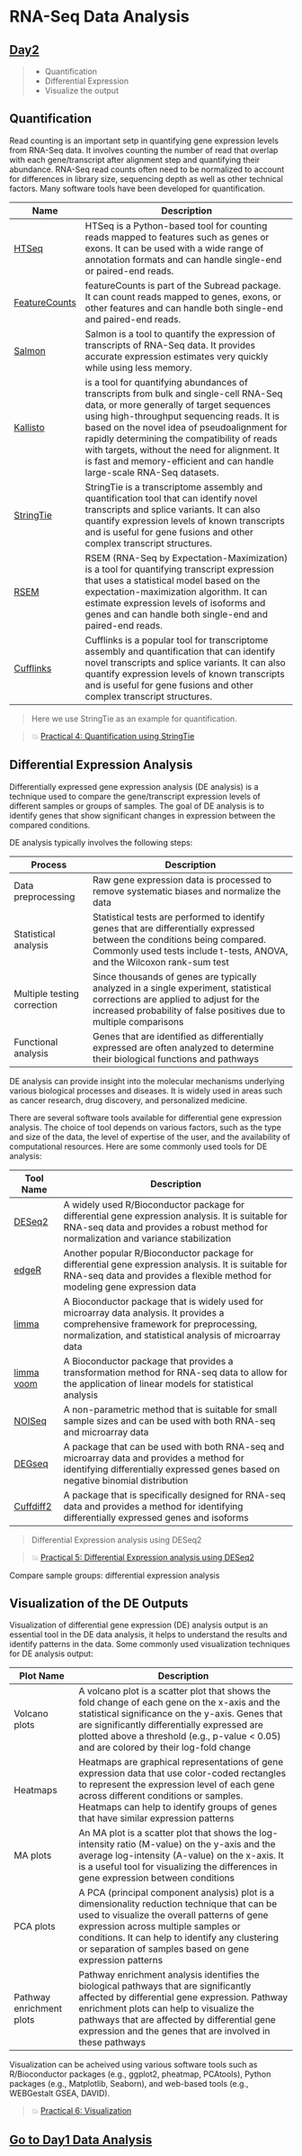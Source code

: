 # RNA-Seq Data Analysis

## [Day2](rna-seq-wes-data-analysis-day2.md)


> -  Quantification
> -  Differential Expression
> -  Visualize the output


## Quantification

Read counting is an important setp in quantifying gene expression levels from RNA-Seq data.  It involves counting the number of read that overlap with each gene/transcript after alignment step and quantifying their abundance.  RNA-Seq read counts often need to be normalized to account for differences in library size, sequencing depth as well as other technical factors.  Many software tools have been developed for quantification.

|Name|Description|
|----|----|
|[HTSeq](https://htseq.readthedocs.io/en/master/index.html) | HTSeq is a Python-based tool for counting reads mapped to features such as genes or exons. It can be used with a wide range of annotation formats and can handle single-end or paired-end reads.|
|[FeatureCounts](https://subread.sourceforge.net/featureCounts.html) | featureCounts is part of the Subread package. It can count reads mapped to genes, exons, or other features and can handle both single-end and paired-end reads.|
|[Salmon](https://combine-lab.github.io/salmon/)| Salmon is a tool to quantify the expression of transcripts of RNA-Seq data. It provides accurate expression estimates very quickly while using less memory.|
|[Kallisto](https://pachterlab.github.io/kallisto/about)|is a tool for quantifying abundances of transcripts from bulk and single-cell RNA-Seq data, or more generally of target sequences using high-throughput sequencing reads. It is based on the novel idea of pseudoalignment for rapidly determining the compatibility of reads with targets, without the need for alignment. It is fast and memory-efficient and can handle large-scale RNA-Seq datasets.
|[StringTie](https://ccb.jhu.edu/software/stringtie/)|StringTie is a transcriptome assembly and quantification tool that can identify novel transcripts and splice variants. It can also quantify expression levels of known transcripts and is useful for gene fusions and other complex transcript structures.|
|[RSEM](https://deweylab.github.io/RSEM/README.html) |RSEM (RNA-Seq by Expectation-Maximization) is a tool for quantifying transcript expression that uses a statistical model based on the expectation-maximization algorithm. It can estimate expression levels of isoforms and genes and can handle both single-end and paired-end reads.|
|[Cufflinks](http://cole-trapnell-lab.github.io/cufflinks/)|Cufflinks is a popular tool for transcriptome assembly and quantification that can identify novel transcripts and splice variants. It can also quantify expression levels of known transcripts and is useful for gene fusions and other complex transcript structures.|


>  Here we use StringTie as an example for quantification.

> :boom: [Practical 4: Quantification using StringTie](practical-expression-quantification.md)



## Differential Expression Analysis 

Differentially expressed gene expression analysis (DE analysis) is a technique used to compare the gene/transcript expression levels of different samples or groups of samples. The goal of DE analysis is to identify genes that show significant changes in expression between the compared conditions.

DE analysis typically involves the following steps:

|Process|Description|
|----|----|
|Data preprocessing|Raw gene expression data is processed to remove systematic biases and normalize the data|
|Statistical analysis|Statistical tests are performed to identify genes that are differentially expressed between the conditions being compared. Commonly used tests include t-tests, ANOVA, and the Wilcoxon rank-sum test|
|Multiple testing correction| Since thousands of genes are typically analyzed in a single experiment, statistical corrections are applied to adjust for the increased probability of false positives due to multiple comparisons|
|Functional analysis| Genes that are identified as differentially expressed are often analyzed to determine their biological functions and pathways|

DE analysis can provide insight into the molecular mechanisms underlying various biological processes and diseases. It is widely used in areas such as cancer research, drug discovery, and personalized medicine.

There are several software tools available for differential gene expression analysis. The choice of tool depends on various factors, such as the type and size of the data, the level of expertise of the user, and the availability of computational resources. Here are some commonly used tools for DE analysis:

|Tool Name|Description|
|----|----|
|[DESeq2](https://bioconductor.org/packages/release/bioc/html/DESeq2.html) | A widely used R/Bioconductor package for differential gene expression analysis. It is suitable for RNA-seq data and provides a robust method for normalization and variance stabilization|
|[edgeR](https://bioconductor.org/packages/release/bioc/html/edgeR.html)| Another popular R/Bioconductor package for differential gene expression analysis. It is suitable for RNA-seq data and provides a flexible method for modeling gene expression data|
|[limma](https://bioconductor.org/packages/release/bioc/html/limma.html)| A Bioconductor package that is widely used for microarray data analysis. It provides a comprehensive framework for preprocessing, normalization, and statistical analysis of microarray data|
|[limma voom](https://ucdavis-bioinformatics-training.github.io/2018-June-RNA-Seq-Workshop/thursday/DE.html)| A Bioconductor package that provides a transformation method for RNA-seq data to allow for the application of linear models for statistical analysis|
|[NOISeq](https://bioconductor.org/packages/release/bioc/html/NOISeq.html)| A non-parametric method that is suitable for small sample sizes and can be used with both RNA-seq and microarray data|
|[DEGseq](https://bioconductor.org/packages/release/bioc/html/DEGseq.html)| A package that can be used with both RNA-seq and microarray data and provides a method for identifying differentially expressed genes based on negative binomial distribution|
|[Cuffdiff2](https://chipster.csc.fi/manual/cuffdiff2.html)| A package that is specifically designed for RNA-seq data and provides a method for identifying differentially expressed genes and isoforms|

> Differential Expression analysis using DESeq2

> :boom: [Practical 5: Differential Expression analysis using DESeq2](analyzing-RNA-seq-data-with-DESeq2.md)

Compare sample groups: differential expression analysis


## Visualization of the DE Outputs

Visualization of differential gene expression (DE) analysis output is an essential tool in the DE data analysis, it helps to understand the results and identify patterns in the data. Some commonly used visualization techniques for DE analysis output:

|Plot Name|Description|
|----|----|
|Volcano plots|A volcano plot is a scatter plot that shows the fold change of each gene on the x-axis and the statistical significance on the y-axis. Genes that are significantly differentially expressed are plotted above a threshold (e.g., p-value < 0.05) and are colored by their log-fold change|
|Heatmaps| Heatmaps are graphical representations of gene expression data that use color-coded rectangles to represent the expression level of each gene across different conditions or samples. Heatmaps can help to identify groups of genes that have similar expression patterns|
|MA plots| An MA plot is a scatter plot that shows the log-intensity ratio (M-value) on the y-axis and the average log-intensity (A-value) on the x-axis. It is a useful tool for visualizing the differences in gene expression between conditions|
|PCA plots| A PCA (principal component analysis) plot is a dimensionality reduction technique that can be used to visualize the overall patterns of gene expression across multiple samples or conditions. It can help to identify any clustering or separation of samples based on gene expression patterns|
|Pathway enrichment plots| Pathway enrichment analysis identifies the biological pathways that are significantly affected by differential gene expression. Pathway enrichment plots can help to visualize the pathways that are affected by differential gene expression and the genes that are involved in these pathways|

Visualization can be acheived using various software tools such as R/Bioconductor packages (e.g., ggplot2, pheatmap, PCAtools), Python packages (e.g., Matplotlib, Seaborn), and web-based tools (e.g., WEBGestalt GSEA, DAVID). 


> :boom: [Practical 6: Visualization](analyzing-RNA-seq-data-with-DESeq2-data-visualization.md)

## [Go to Day1 Data Analysis](rna-seq-wes-data-analysis-day1.md)
